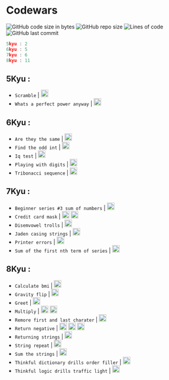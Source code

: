 # Codewars

![GitHub code size in bytes](https://img.shields.io/github/languages/code-size/Sigmanificient/codewars)
![GitHub repo size](https://img.shields.io/github/repo-size/Sigmanificient/codewars)
![Lines of code](https://img.shields.io/tokei/lines/github/Sigmanificient/codewars)
![GitHub last commit](https://img.shields.io/github/last-commit/Sigmanificient/codewars)
```c
5kyu : 2
6kyu : 5
7kyu : 6
8kyu : 11
```

## 5Kyu :

- `Scramble` | <img src="https://github.com/Sigmanificient/Sigmanificient/blob/master/languages_icons/py.png" height="20px">
- `Whats a perfect power anyway` | <img src="https://github.com/Sigmanificient/Sigmanificient/blob/master/languages_icons/py.png" height="20px">
## 6Kyu :

- `Are they the same` | <img src="https://github.com/Sigmanificient/Sigmanificient/blob/master/languages_icons/py.png" height="20px">
- `Find the odd int` | <img src="https://github.com/Sigmanificient/Sigmanificient/blob/master/languages_icons/py.png" height="20px">
- `Iq test` | <img src="https://github.com/Sigmanificient/Sigmanificient/blob/master/languages_icons/py.png" height="20px">
- `Playing with digits` | <img src="https://github.com/Sigmanificient/Sigmanificient/blob/master/languages_icons/py.png" height="20px">
- `Tribonacci sequence` | <img src="https://github.com/Sigmanificient/Sigmanificient/blob/master/languages_icons/py.png" height="20px">
## 7Kyu :

- `Beginner series #3 sum of numbers` | <img src="https://github.com/Sigmanificient/Sigmanificient/blob/master/languages_icons/py.png" height="20px">
- `Credit card mask` | <img src="https://github.com/Sigmanificient/Sigmanificient/blob/master/languages_icons/js.png" height="20px"> <img src="https://github.com/Sigmanificient/Sigmanificient/blob/master/languages_icons/py.png" height="20px">
- `Disemvowel trolls` | <img src="https://github.com/Sigmanificient/Sigmanificient/blob/master/languages_icons/py.png" height="20px">
- `Jaden casing strings` | <img src="https://github.com/Sigmanificient/Sigmanificient/blob/master/languages_icons/py.png" height="20px">
- `Printer errors` | <img src="https://github.com/Sigmanificient/Sigmanificient/blob/master/languages_icons/py.png" height="20px">
- `Sum of the first nth term of series` | <img src="https://github.com/Sigmanificient/Sigmanificient/blob/master/languages_icons/py.png" height="20px">
## 8Kyu :

- `Calculate bmi` | <img src="https://github.com/Sigmanificient/Sigmanificient/blob/master/languages_icons/py.png" height="20px">
- `Gravity flip` | <img src="https://github.com/Sigmanificient/Sigmanificient/blob/master/languages_icons/py.png" height="20px">
- `Greet` | <img src="https://github.com/Sigmanificient/Sigmanificient/blob/master/languages_icons/py.png" height="20px">
- `Multiply` | <img src="https://github.com/Sigmanificient/Sigmanificient/blob/master/languages_icons/py.png" height="20px"> <img src="https://github.com/Sigmanificient/Sigmanificient/blob/master/languages_icons/sql.png" height="20px">
- `Remore first and last charater` | <img src="https://github.com/Sigmanificient/Sigmanificient/blob/master/languages_icons/py.png" height="20px">
- `Return negative` | <img src="https://github.com/Sigmanificient/Sigmanificient/blob/master/languages_icons/js.png" height="20px"> <img src="https://github.com/Sigmanificient/Sigmanificient/blob/master/languages_icons/php.png" height="20px"> <img src="https://github.com/Sigmanificient/Sigmanificient/blob/master/languages_icons/py.png" height="20px">
- `Returning strings` | <img src="https://github.com/Sigmanificient/Sigmanificient/blob/master/languages_icons/sql.png" height="20px">
- `String repeat` | <img src="https://github.com/Sigmanificient/Sigmanificient/blob/master/languages_icons/py.png" height="20px">
- `Sum the strings` | <img src="https://github.com/Sigmanificient/Sigmanificient/blob/master/languages_icons/py.png" height="20px">
- `Thinkful dictionary drills order filler` | <img src="https://github.com/Sigmanificient/Sigmanificient/blob/master/languages_icons/py.png" height="20px">
- `Thinkful logic drills traffic light` | <img src="https://github.com/Sigmanificient/Sigmanificient/blob/master/languages_icons/py.png" height="20px">
